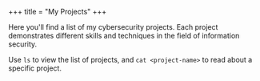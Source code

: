+++
title = "My Projects"
+++

Here you'll find a list of my cybersecurity projects. Each project demonstrates different skills and techniques in the field of information security.

Use `ls` to view the list of projects, and `cat <project-name>` to read about a specific project.
